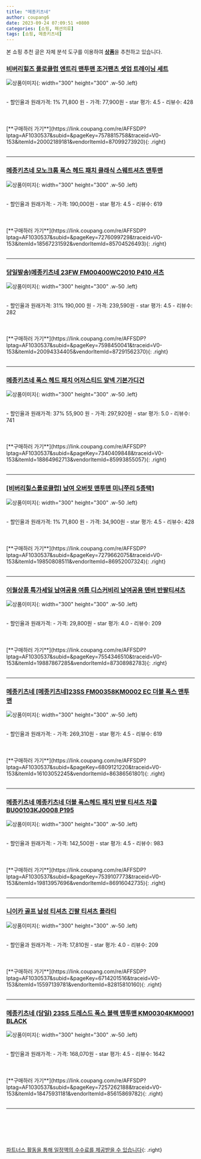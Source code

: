 ```yaml
---
title: "메종키츠네"
author: coupang6
date: 2023-09-24 07:09:51 +0800
categories: [쇼핑, 패션의류]
tags: [쇼핑, 메종키츠네]
---
```


본 쇼핑 추천 글은 자체 분석 도구를 이용하여 [**상품**](https://link.coupang.com/a/bao1ui)을 추천하고 있습니다.

### [비버리힐즈 폴로클럽 엔트리 맨투맨 조거팬츠 셋업 트레이닝 세트](https://link.coupang.com/re/AFFSDP?lptag=AF1030537&subid=&pageKey=7578815758&traceid=V0-153&itemId=20002189181&vendorItemId=87099273920)

![상품이미지](https://thumbnail10.coupangcdn.com/thumbnails/remote/230x230ex/image/vendor_inventory/eb77/027cc3f0f980f910616f0d6578adbc1fef6e0bc10b69a0067b2826381630.jpg){: width="300" height="300" .w-50 .left}


<br>
- 할인율과 원래가격: 1%  71,800   원
- 가격: 77,900원
- star 평가: 4.5
- 리뷰수: 428
<br>
<br>
<br>
<br>
[**구매하러 가기**](https://link.coupang.com/re/AFFSDP?lptag=AF1030537&subid=&pageKey=7578815758&traceid=V0-153&itemId=20002189181&vendorItemId=87099273920){: .right}
<br>
<br>

---

### [메종키츠네 모노크롬 폭스 헤드 패치 클래식 스웨트셔츠 맨투맨](https://link.coupang.com/re/AFFSDP?lptag=AF1030537&subid=&pageKey=7276099729&traceid=V0-153&itemId=18567231592&vendorItemId=85704526493)

![상품이미지](https://thumbnail8.coupangcdn.com/thumbnails/remote/230x230ex/image/vendor_inventory/adc3/b4a41488be27d86d9a192e779b98bef5663289d3b7330f54502a786804b7.jpg){: width="300" height="300" .w-50 .left}


<br>
- 할인율과 원래가격: 
- 가격: 190,000원
- star 평가: 4.5
- 리뷰수: 619
<br>
<br>
<br>
<br>
[**구매하러 가기**](https://link.coupang.com/re/AFFSDP?lptag=AF1030537&subid=&pageKey=7276099729&traceid=V0-153&itemId=18567231592&vendorItemId=85704526493){: .right}
<br>
<br>

---

### [당일발송)메종키츠네 23FW FM00400WC2010 P410 셔츠](https://link.coupang.com/re/AFFSDP?lptag=AF1030537&subid=&pageKey=7598450041&traceid=V0-153&itemId=20094334405&vendorItemId=87291562370)

![상품이미지](https://thumbnail9.coupangcdn.com/thumbnails/remote/230x230ex/image/vendor_inventory/f832/876e29911b01396f7c29c7dd0fc46c31c44b1c6d9149026335a4284fc4c9.jpg){: width="300" height="300" .w-50 .left}


<br>
- 할인율과 원래가격: 31%  190,000   원
- 가격: 239,590원
- star 평가: 4.5
- 리뷰수: 282
<br>
<br>
<br>
<br>
[**구매하러 가기**](https://link.coupang.com/re/AFFSDP?lptag=AF1030537&subid=&pageKey=7598450041&traceid=V0-153&itemId=20094334405&vendorItemId=87291562370){: .right}
<br>
<br>

---

### [메종키츠네 폭스 헤드 패치 어저스티드 알넥 기본가디건](https://link.coupang.com/re/AFFSDP?lptag=AF1030537&subid=&pageKey=7340409848&traceid=V0-153&itemId=18864962713&vendorItemId=85993855057)

![상품이미지](https://thumbnail8.coupangcdn.com/thumbnails/remote/230x230ex/image/vendor_inventory/4a0a/6ab1a176c93224bcfff12b6df2fdffa8749f13756f088cba7823a343b2d6.jpg){: width="300" height="300" .w-50 .left}


<br>
- 할인율과 원래가격: 37%  55,900   원
- 가격: 297,920원
- star 평가: 5.0
- 리뷰수: 741
<br>
<br>
<br>
<br>
[**구매하러 가기**](https://link.coupang.com/re/AFFSDP?lptag=AF1030537&subid=&pageKey=7340409848&traceid=V0-153&itemId=18864962713&vendorItemId=85993855057){: .right}
<br>
<br>

---

### [[비버리힐스폴로클럽] 남여 오버핏 맨투맨 미니쭈리 5종택1](https://link.coupang.com/re/AFFSDP?lptag=AF1030537&subid=&pageKey=7279662075&traceid=V0-153&itemId=19850808511&vendorItemId=86952007324)

![상품이미지](https://thumbnail10.coupangcdn.com/thumbnails/remote/230x230ex/image/vendor_inventory/c04e/52a75b3e87a24266229c37d715143ae4699276b13cd53d58862a73c23579.jpg){: width="300" height="300" .w-50 .left}


<br>
- 할인율과 원래가격: 1%  71,800   원
- 가격: 34,900원
- star 평가: 4.5
- 리뷰수: 428
<br>
<br>
<br>
<br>
[**구매하러 가기**](https://link.coupang.com/re/AFFSDP?lptag=AF1030537&subid=&pageKey=7279662075&traceid=V0-153&itemId=19850808511&vendorItemId=86952007324){: .right}
<br>
<br>

---

### [이월상품 특가세일 남여공용 여름 디스커비리 남여공용 덴버 반팔티셔츠](https://link.coupang.com/re/AFFSDP?lptag=AF1030537&subid=&pageKey=7554346510&traceid=V0-153&itemId=19887867285&vendorItemId=87308982783)

![상품이미지](https://thumbnail6.coupangcdn.com/thumbnails/remote/230x230ex/image/vendor_inventory/47c4/4919641fdd00c6d2ba8e7e885119a674a1ad75a2ae1d2669ed4f2f2236dd.png){: width="300" height="300" .w-50 .left}


<br>
- 할인율과 원래가격: 
- 가격: 29,800원
- star 평가: 4.0
- 리뷰수: 209
<br>
<br>
<br>
<br>
[**구매하러 가기**](https://link.coupang.com/re/AFFSDP?lptag=AF1030537&subid=&pageKey=7554346510&traceid=V0-153&itemId=19887867285&vendorItemId=87308982783){: .right}
<br>
<br>

---

### [메종키츠네 [메종키츠네]23SS FM00358KM0002 EC 더블 폭스 맨투맨](https://link.coupang.com/re/AFFSDP?lptag=AF1030537&subid=&pageKey=6809121220&traceid=V0-153&itemId=16103052245&vendorItemId=86386561801)

![상품이미지](https://thumbnail9.coupangcdn.com/thumbnails/remote/230x230ex/image/vendor_inventory/4893/6be883804307839ee0d2884efc631a3ee453f32f42bba2cb51e2f63de0e6.jpg){: width="300" height="300" .w-50 .left}


<br>
- 할인율과 원래가격: 
- 가격: 269,310원
- star 평가: 4.5
- 리뷰수: 619
<br>
<br>
<br>
<br>
[**구매하러 가기**](https://link.coupang.com/re/AFFSDP?lptag=AF1030537&subid=&pageKey=6809121220&traceid=V0-153&itemId=16103052245&vendorItemId=86386561801){: .right}
<br>
<br>

---

### [메종키츠네 메종키츠네 더블 폭스헤드 패치 반팔 티셔츠 차콜 BU00103KJ0008 P195](https://link.coupang.com/re/AFFSDP?lptag=AF1030537&subid=&pageKey=7539107773&traceid=V0-153&itemId=19813957696&vendorItemId=86916042735)

![상품이미지](https://thumbnail9.coupangcdn.com/thumbnails/remote/230x230ex/image/vendor_inventory/b067/c499a5e3f3421db7adcce37dc33c6311eade5f2fe9883e99edb373b210f6.jpg){: width="300" height="300" .w-50 .left}


<br>
- 할인율과 원래가격: 
- 가격: 142,500원
- star 평가: 4.5
- 리뷰수: 983
<br>
<br>
<br>
<br>
[**구매하러 가기**](https://link.coupang.com/re/AFFSDP?lptag=AF1030537&subid=&pageKey=7539107773&traceid=V0-153&itemId=19813957696&vendorItemId=86916042735){: .right}
<br>
<br>

---

### [니이카 골프 남성 티셔츠 긴팔 티셔츠 폴라티](https://link.coupang.com/re/AFFSDP?lptag=AF1030537&subid=&pageKey=6714201516&traceid=V0-153&itemId=15597139781&vendorItemId=82815810160)

![상품이미지](https://thumbnail7.coupangcdn.com/thumbnails/remote/230x230ex/image/vendor_inventory/7490/44cf25d940c4fa845cf5288c7255b4ef2e451dfe0a985a163335810cabb4.jpg){: width="300" height="300" .w-50 .left}


<br>
- 할인율과 원래가격: 
- 가격: 17,810원
- star 평가: 4.0
- 리뷰수: 209
<br>
<br>
<br>
<br>
[**구매하러 가기**](https://link.coupang.com/re/AFFSDP?lptag=AF1030537&subid=&pageKey=6714201516&traceid=V0-153&itemId=15597139781&vendorItemId=82815810160){: .right}
<br>
<br>

---

### [메종키츠네 (당일) 23SS 드레스드 폭스 블랙 맨투맨 KM00304KM0001 BLACK](https://link.coupang.com/re/AFFSDP?lptag=AF1030537&subid=&pageKey=7257262188&traceid=V0-153&itemId=18475931181&vendorItemId=85615869782)

![상품이미지](https://thumbnail6.coupangcdn.com/thumbnails/remote/230x230ex/image/vendor_inventory/f3cd/6258cf180e9e8cedbca8c48e162c5a7abee35b3e0f04e7e26830f4098652.jpg){: width="300" height="300" .w-50 .left}


<br>
- 할인율과 원래가격: 
- 가격: 168,070원
- star 평가: 4.5
- 리뷰수: 1642
<br>
<br>
<br>
<br>
[**구매하러 가기**](https://link.coupang.com/re/AFFSDP?lptag=AF1030537&subid=&pageKey=7257262188&traceid=V0-153&itemId=18475931181&vendorItemId=85615869782){: .right}
<br>
<br>

---
<br><br><br><br><br> [파트너스 활동을 통해 일정액의 수수료를 제공받을 수 있습니다](https://link.coupang.com/a/bao1ui){: .right}